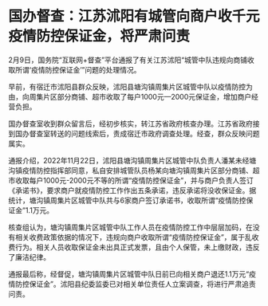# 国办督查：江苏沭阳有城管向商户收千元疫情防控保证金，将严肃问责

2月9日，国务院“互联网+督查”平台通报了有关江苏沭阳“城管中队违规向商铺收取所谓‘疫情防控保证金’”问题的处理情况。

早前，有宿迁市沭阳县群众反映，沭阳县塘沟镇周集片区城管中队以疫情防控为由，向周集片区部分商铺、超市收取了每户1000元—2000元保证金，增加商户经营负担。

国办督查室收到群众留言后，经初步核实，转江苏省政府核查办理。江苏省政府接到国办督查室转送的问题线索后，责成宿迁市政府调查处理。经查，群众反映问题属实。

通报介绍，2022年11月22日，沭阳县塘沟镇周集片区城管中队负责人潘某未经塘沟镇疫情防控指挥部同意，私自安排城管队员杨某向塘沟镇周集片区部分商铺、超市收取每户1000元-2000元不等的所谓“疫情防控保证金”，并与商户负责人签订《承诺书》，要求商户就疫情防控工作作出五条承诺，违反承诺将没收保证金。据统计，塘沟镇周集片区城管中队共与6家商户签订承诺书，收取所谓“疫情防控保证金”1.1万元。

核查组认为，塘沟镇周集片区城管中队工作人员在疫情防控工作中层层加码，在没有相关收费政策依据的情况下，违规向商户收取所谓“疫情防控保证金”，属于乱收费行为。相关人员收取保证金未出具正式发票，且由个人保管，未上缴财政，违反了廉洁纪律。

通报最后称，经督促，塘沟镇周集片区城管中队日前已向相关商户退还1.1万元“疫情防控保证金”。沭阳县纪委监委已对相关单位责任人立案调查，将进行严肃追责问责。

